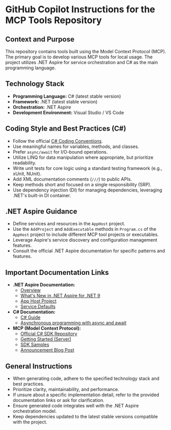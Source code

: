 # GitHub Copilot Instructions for the MCP Tools Repository

## Context and Purpose

This repository contains tools built using the Model Context Protocol (MCP). The primary goal is to develop various MCP tools for local usage. The project utilizes .NET Aspire for service orchestration and C# as the main programming language.

## Technology Stack

-   **Programming Language:** C# (latest stable version)
-   **Framework:** .NET (latest stable version)
-   **Orchestration:** .NET Aspire
-   **Development Environment:** Visual Studio / VS Code

## Coding Style and Best Practices (C#)

-   Follow the official [C# Coding Conventions](https://learn.microsoft.com/en-us/dotnet/csharp/fundamentals/coding-style/coding-conventions).
-   Use meaningful names for variables, methods, and classes.
-   Prefer `async/await` for I/O-bound operations.
-   Utilize LINQ for data manipulation where appropriate, but prioritize readability.
-   Write unit tests for core logic using a standard testing framework (e.g., xUnit, NUnit).
-   Add XML documentation comments (`///`) to public APIs.
-   Keep methods short and focused on a single responsibility (SRP).
-   Use dependency injection (DI) for managing dependencies, leveraging .NET's built-in DI container.

## .NET Aspire Guidance

-   Define services and resources in the `AppHost` project.
-   Use the `AddProject` and `AddExecutable` methods in `Program.cs` of the `AppHost` project to include different MCP tool projects or executables.
-   Leverage Aspire's service discovery and configuration management features.
-   Consult the official .NET Aspire documentation for specific patterns and features.

## Important Documentation Links

-   **.NET Aspire Documentation:**
    -   [Overview](https://learn.microsoft.com/en-us/dotnet/aspire/)
    -   [What's New in .NET Aspire for .NET 9](https://learn.microsoft.com/en-us/dotnet/aspire/whats-new/dotnet-aspire-9?tabs=unix)
    -   [App Host Project](https://learn.microsoft.com/en-us/dotnet/aspire/fundamentals/app-host-project)
    -   [Service Defaults](https://learn.microsoft.com/en-us/dotnet/aspire/fundamentals/service-defaults)
-   **C# Documentation:**
    -   [C# Guide](https://learn.microsoft.com/en-us/dotnet/csharp/)
    -   [Asynchronous programming with async and await](https://learn.microsoft.com/en-us/dotnet/csharp/async)
-   **MCP (Model Context Protocol):**
    -   [Official C# SDK Repository](https://github.com/modelcontextprotocol/csharp-sdk)
    -   [Getting Started (Server)](https://github.com/modelcontextprotocol/csharp-sdk/blob/main/README.md#getting-started-server)
    -   [SDK Samples](https://github.com/modelcontextprotocol/csharp-sdk/tree/main/samples)
    -   [Announcement Blog Post](https://devblogs.microsoft.com/blog/microsoft-partners-with-anthropic-to-create-official-c-sdk-for-model-context-protocol)

## General Instructions

-   When generating code, adhere to the specified technology stack and best practices.
-   Prioritize clarity, maintainability, and performance.
-   If unsure about a specific implementation detail, refer to the provided documentation links or ask for clarification.
-   Ensure generated code integrates well with the .NET Aspire orchestration model.
-   Keep dependencies updated to the latest stable versions compatible with the project.
